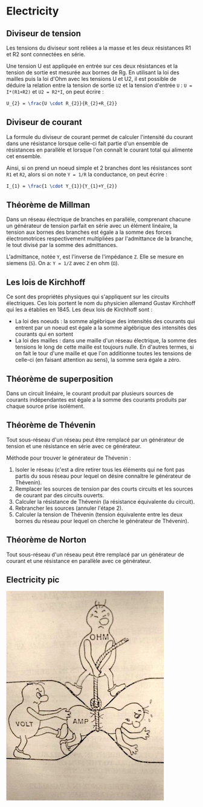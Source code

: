 # Electricity

## Diviseur de tension

Les tensions du diviseur sont reliées a la masse et les
deux résistances R1 et R2 sont connectées en série.

Une tension U est appliquée en entrée sur ces deux résistances et la tension de sortie est mesurée aux bornes de Rg. En utilisant la loi des mailles puis la loi d'Ohm avec les tensions U et U2, il est possible de déduire la relation entre la tension de sortie `U2` et la tension d'entrée `U` : `U = I*(R1+R2)` et `U2 = R2*I`, on peut écrire :

```latex
U_{2} = \frac{U \cdot R_{2}}{R_{2}+R_{2}}
```

## Diviseur de courant

La formule du diviseur de courant permet de calculer l'intensité du courant dans une résistance lorsque celle-ci fait partie d'un ensemble de résistances en parallèle et lorsque l'on connaît le courant total qui alimente cet ensemble.

Ainsi, si on prend un noeud simple et 2 branches dont les résistances sont `R1` et `R2`, alors si on note `Y = 1/R` la conductance, on peut écrire :

```latex
I_{1} = \frac{1 \cdot Y_{1}}{Y_{1}+Y_{2}}
```

## Théorème de Millman

Dans un réseau électrique de branches en paralléle, comprenant chacune un générateur de tension parfait en série avec un élément linéaire, la tension aux bornes des branches est égale a la somme des forces électromotrices respectivement multipliées par l'admittance de la branche, le tout divisé par la somme des admittances.

L'admittance, notée `Y`, est l'inverse de l'impédance `Z`. Elle se mesure en siemens (`S`). On a: `Y = 1/Z` avec `Z` en ohm (`Ω`).

## Les lois de Kirchhoff

Ce sont des propriétés physiques qui s'appliquent sur les circuits électriques. Ces lois portent le nom du physicien allemand Gustav Kirchhoff qui les a établies en 1845. Les deux lois de Kirchhoff sont :

- La loi des noeuds : la somme algébrique des intensités des courants qui entrent par un noeud est égale a la somme algébrique des intensités des courants qui en sortent
- La loi des mailles : dans une maille d'un réseau électrique, la somme des tensions le long de cette maille est toujours nulle. En d'autres termes, si on fait le tour d'une maille et que l'on additionne toutes les tensions de celle-ci (en faisant attention au sens), la somme sera égale a zéro.

## Théorème de superposition

Dans un circuit linéaire, le courant produit par plusieurs sources de courants indépendantes est égale a la somme des courants produits par chaque source prise isolément.

## Théorème de Thévenin

Tout sous-réseau d'un réseau peut être remplacé par un générateur de tension et une résistance en série avec ce générateur.

Méthode pour trouver le générateur de Thévenin :

1. Isoler le réseau (c'est a dire retirer tous les éléments qui ne font pas partis du sous réseau pour lequel on désire connaître le générateur de Thévenin).
2. Remplacer les sources de tension par des courts circuits et les sources de courant par des circuits ouverts.
3. Calculer la résistance de Thévenin (la résistance équivalente du circuit).
4. Rebrancher les sources (annuler l'étape 2).
5. Calculer la tension de Thévenin (tension équivalente entre les deux bornes du réseau pour lequel on cherche le générateur de Thévenin).

## Théorème de Norton

Tout sous-réseau d'un réseau peut être remplacé par un générateur de courant et une résistance en parallèle avec ce générateur.

## Electricity pic

![Electricity](./data/elec.jpg)
